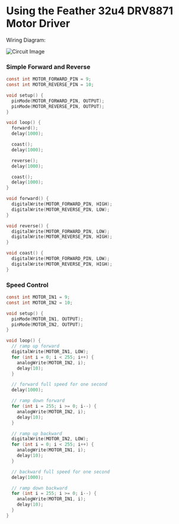 # Using the Feather 32u4 DRV8871 Motor Driver

Wiring Diagram:

![Circuit Image](https://github.com/brysonian/ucla-152-tangible-media/raw/master/DRV8871_Motor_Driver/DRV8871.png)



### Simple Forward and Reverse

```c
const int MOTOR_FORWARD_PIN = 9;
const int MOTOR_REVERSE_PIN = 10;

void setup() {
  pinMode(MOTOR_FORWARD_PIN, OUTPUT);
  pinMode(MOTOR_REVERSE_PIN, OUTPUT);
}

void loop() {
  forward();
  delay(1000);

  coast();
  delay(1000);

  reverse();
  delay(1000);

  coast();
  delay(1000);
}

void forward() {
  digitalWrite(MOTOR_FORWARD_PIN, HIGH);
  digitalWrite(MOTOR_REVERSE_PIN, LOW);
}

void reverse() {
  digitalWrite(MOTOR_FORWARD_PIN, LOW);
  digitalWrite(MOTOR_REVERSE_PIN, HIGH);
}

void coast() {
  digitalWrite(MOTOR_FORWARD_PIN, LOW);
  digitalWrite(MOTOR_REVERSE_PIN, HIGH);
}


```



### Speed Control

```c
const int MOTOR_IN1 = 9;
const int MOTOR_IN2 = 10;

void setup() {
  pinMode(MOTOR_IN1, OUTPUT);
  pinMode(MOTOR_IN2, OUTPUT);
}

void loop() {
  // ramp up forward
  digitalWrite(MOTOR_IN1, LOW);
  for (int i = 0; i < 255; i++) {
    analogWrite(MOTOR_IN2, i);
    delay(10);
  }

  // forward full speed for one second
  delay(1000);

  // ramp down forward
  for (int i = 255; i >= 0; i--) {
    analogWrite(MOTOR_IN2, i);
    delay(10);
  }

  // ramp up backward
  digitalWrite(MOTOR_IN2, LOW);
  for (int i = 0; i < 255; i++) {
    analogWrite(MOTOR_IN1, i);
    delay(10);
  }

  // backward full speed for one second
  delay(1000);

  // ramp down backward
  for (int i = 255; i >= 0; i--) {
    analogWrite(MOTOR_IN1, i);
    delay(10);
  }
}

```

